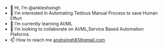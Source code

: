 - 👋 Hi, I’m @ankleshsingh
- 👀 I’m interested in Automating Tedious Manual Process to save Human Effort
- 🌱 I’m currently learning AI/ML
- 💞️ I’m looking to collaborate on AI/ML,Service Based Automation Plaforms
- 📫 How to reach me anshsingh81@gmail.com

<!---
ankleshsingh/ankleshsingh is a ✨ special ✨ repository because its `README.md` (this file) appears on your GitHub profile.
You can click the Preview link to take a look at your changes.
--->
